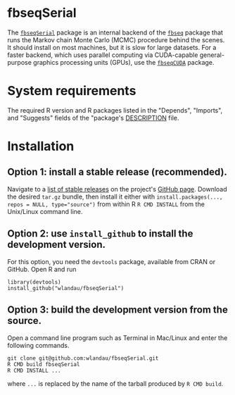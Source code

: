 # fbseqSerial

The [`fbseqSerial`](https://github.com/wlandau/fbseqSerial) package is an internal backend of the [`fbseq`](https://github.com/wlandau/fbseq) package that runs the Markov chain Monte Carlo (MCMC) procedure behind the scenes. It should install on most machines, but it is slow for large datasets. For a faster backend, which uses parallel computing via CUDA-capable general-purpose graphics processing units (GPUs), use the [`fbseqCUDA`](https://github.com/wlandau/fbseqCUDA) package.

# System requirements

The required R version and R packages listed in the  "Depends", "Imports", and "Suggests" fields of the "package's [DESCRIPTION](https://github.com/wlandau/fbseqSerial/blob/master/DESCRIPTION) file.

# Installation

## Option 1: install a stable release (recommended).

Navigate to a [list of stable releases](https://github.com/wlandau/fbseqSerial/releases) on the project's [GitHub page](https://github.com/wlandau/fbseqSerial). Download the desired `tar.gz` bundle, then install it either with `install.packages(..., repos = NULL, type="source")` from within R  `R CMD INSTALL` from the Unix/Linux command line.

## Option 2: use `install_github` to install the development version.

For this option, you need the `devtools` package, available from CRAN or GitHub. Open R and run 

```
library(devtools)
install_github("wlandau/fbseqSerial")
```

## Option 3: build the development version from the source.

Open a command line program such as Terminal in Mac/Linux and enter the following commands.

```
git clone git@github.com:wlandau/fbseqSerial.git
R CMD build fbseqSerial
R CMD INSTALL ...
```

where `...` is replaced by the name of the tarball produced by `R CMD build`. 
